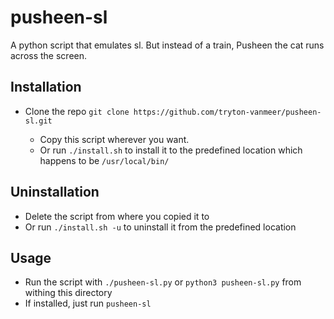 # pusheen-sl
A python script that emulates sl. But instead of a train, Pusheen the cat runs
across the screen.

## Installation
+ Clone the repo `git clone https://github.com/tryton-vanmeer/pusheen-sl.git`

    + Copy this script wherever you want.
    + Or run `./install.sh` to install it to the predefined location which
    happens to be `/usr/local/bin/`

## Uninstallation
+ Delete the script from where you copied it to
+ Or run `./install.sh -u` to uninstall it from the predefined location

## Usage
+ Run the script with `./pusheen-sl.py` or `python3 pusheen-sl.py`
from withing this directory
+ If installed, just run `pusheen-sl`
